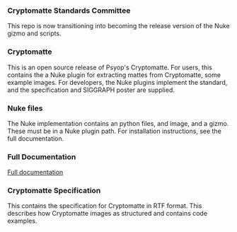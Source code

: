 ### Cryptomatte Standards Committee ###

This repo is now transitioning into becoming the release version of the Nuke gizmo and scripts. 

### Cryptomatte ###

This is an open source release of Psyop's Cryptomatte. For users, this contains the a Nuke plugin for extracting mattes from Cryptomatte, some example images. For developers, the Nuke plugins implement the standard, and the specification and SIGGRAPH poster are supplied. 

### Nuke files ###

The Nuke implementation contains an python files, and image, and a gizmo. These must be in a Nuke plugin path. For installation instructions, see the full documentation. 

### Full Documentation ####

[Full documentation](documentation.md)

### Cryptomatte Specification ###

This contains the specification for Cryptomatte in RTF format. This describes how Cryptomatte images as structured and contains code examples. 

